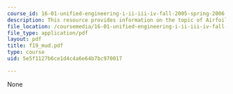 ```yaml
---
course_id: 16-01-unified-engineering-i-ii-iii-iv-fall-2005-spring-2006
description: This resource provides information on the topic of Airfoils.
file_location: /coursemedia/16-01-unified-engineering-i-ii-iii-iv-fall-2005-spring-2006/5e5f1127b6ce1d4c4a6e64b7bc970017_f19_mud.pdf
file_type: application/pdf
layout: pdf
title: f19_mud.pdf
type: course
uid: 5e5f1127b6ce1d4c4a6e64b7bc970017

---
```

None